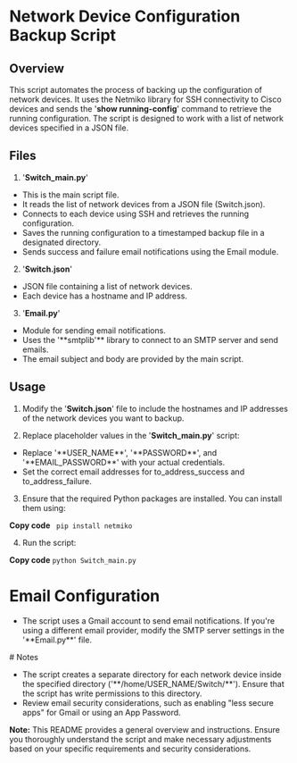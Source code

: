 # Network Device Configuration Backup Script

## Overview
This script automates the process of backing up the configuration of network devices. It uses the Netmiko library for SSH connectivity to Cisco devices and sends the '**show running-config**' command to retrieve the running configuration. The script is designed to work with a list of network devices specified in a JSON file.

## Files
1. '**Switch_main.py**'
<ul>
<li> This is the main script file.</li>
<li> It reads the list of network devices from a JSON file (Switch.json).</li>
<li> Connects to each device using SSH and retrieves the running configuration.</li>
<li> Saves the running configuration to a timestamped backup file in a designated directory.</li>
<li> Sends success and failure email notifications using the Email module.</li>
</ul>

2. '**Switch.json**'
<ul> 
<li> JSON file containing a list of network devices.</li>
<li> Each device has a hostname and IP address.</li>
</ul>
 
3. '**Email.py**'
<ul>
<li> Module for sending email notifications.</li>

<li> Uses the '**smtplib'** library to connect to an SMTP server and send emails.</li>
<li> The email subject and body are provided by the main script.</li>
</ul>

## Usage
1. Modify the '**Switch.json**' file to include the hostnames and IP addresses of the network devices you want to backup.

2. Replace placeholder values in the '**Switch_main.py**' script:
<ul>
<li> Replace '**USER_NAME**', '**PASSWORD**', and '**EMAIL_PASSWORD**' with your actual credentials.</li>
<li> Set the correct email addresses for to_address_success and to_address_failure.</li>
</ul>

3. Ensure that the required Python packages are installed. You can install them using:

**Copy code**
<code> pip install netmiko</code>

4. Run the script:

**Copy code**
<code>python Switch_main.py</code>

# Email Configuration
<ul>
<li>The script uses a Gmail account to send email notifications. If you're using a different email provider, modify the SMTP server settings in the '**Email.py**' file.</li>
</ul>
# Notes
<ul>
<li> The script creates a separate directory for each network device inside the specified directory ('**/home/USER_NAME/Switch/**'). Ensure that the script has write permissions to this directory.
<li> Review email security considerations, such as enabling "less secure apps" for Gmail or using an App Password.</li>
</ul>

**Note:** This README provides a general overview and instructions. Ensure you thoroughly understand the script and make necessary adjustments based on your specific requirements and security considerations.